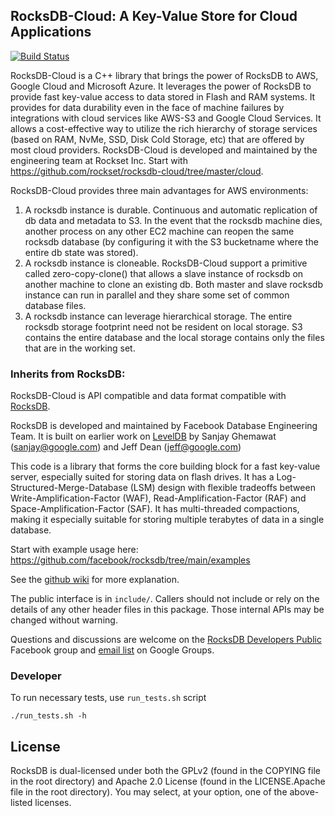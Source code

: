 ## RocksDB-Cloud: A Key-Value Store for Cloud Applications

[![Build Status](https://travis-ci.org/rockset/rocksdb-cloud.svg?branch=master)](https://travis-ci.org/rockset/rocksdb-cloud)

RocksDB-Cloud is a C++ library that brings the power of RocksDB to AWS, Google Cloud and Microsoft Azure.
It leverages the power of RocksDB to provide fast key-value access to data stored
in Flash and RAM systems. It provides for data durability even in the face of
machine failures by integrations with cloud services like AWS-S3 and Google Cloud
Services. It allows a cost-effective way to utilize the rich hierarchy of
storage services (based on RAM, NvMe, SSD, Disk Cold Storage, etc) that are offered by
most cloud providers. RocksDB-Cloud is developed and maintained by the engineering
team at Rockset Inc. Start with https://github.com/rockset/rocksdb-cloud/tree/master/cloud.

RocksDB-Cloud provides three main advantages for AWS environments:

1. A rocksdb instance is durable. Continuous and automatic replication of db data and metadata to S3. In the event that the rocksdb machine dies, another process on any other EC2 machine can reopen the same rocksdb database (by configuring it with the S3 bucketname where the entire db state was stored).
2. A rocksdb instance is cloneable. RocksDB-Cloud support a primitive called zero-copy-clone() that allows a slave instance of rocksdb on another machine to clone an existing db. Both master and slave rocksdb instance can run in parallel and they share some set of common database files.
3. A rocksdb instance can leverage hierarchical storage. The entire rocksdb storage footprint need not be resident on local storage. S3 contains the entire database and the local storage contains only the files that are in the working set.

### Inherits from RocksDB:

RocksDB-Cloud is API compatible and data format compatible with [RocksDB](https://github.com/facebook/rocksdb).

RocksDB is developed and maintained by Facebook Database Engineering Team.
It is built on earlier work on [LevelDB](https://github.com/google/leveldb) by Sanjay Ghemawat (sanjay@google.com)
and Jeff Dean (jeff@google.com)

This code is a library that forms the core building block for a fast
key-value server, especially suited for storing data on flash drives.
It has a Log-Structured-Merge-Database (LSM) design with flexible tradeoffs
between Write-Amplification-Factor (WAF), Read-Amplification-Factor (RAF)
and Space-Amplification-Factor (SAF). It has multi-threaded compactions,
making it especially suitable for storing multiple terabytes of data in a
single database.

Start with example usage here: https://github.com/facebook/rocksdb/tree/main/examples

See the [github wiki](https://github.com/facebook/rocksdb/wiki) for more explanation.

The public interface is in `include/`.  Callers should not include or
rely on the details of any other header files in this package.  Those
internal APIs may be changed without warning.

Questions and discussions are welcome on the [RocksDB Developers Public](https://www.facebook.com/groups/rocksdb.dev/) Facebook group and [email list](https://groups.google.com/g/rocksdb) on Google Groups.

### Developer
To run necessary tests, use `run_tests.sh` script
```
./run_tests.sh -h
```

## License

RocksDB is dual-licensed under both the GPLv2 (found in the COPYING file in the root directory) and Apache 2.0 License (found in the LICENSE.Apache file in the root directory).  You may select, at your option, one of the above-listed licenses.

